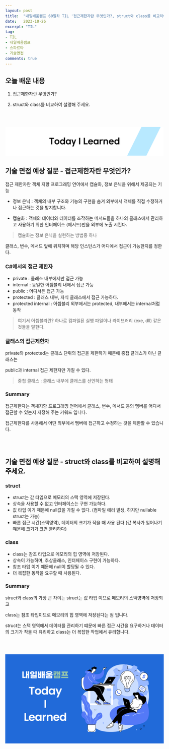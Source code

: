 ```yaml
---
layout: post
title:  "내일배움캠프 60일차 TIL '접근제한자란 무엇인가?, struct와 class를 비교하여 설명해 주세요."
date:   2023-10-26
excerpt: "TIL"
tag:
- TIL
- 내일배움캠프
- 스파르타
- 기술면접
comments: true
---
```


## 오늘 배운 내용

1. 접근제한자란 무엇인가?

2. struct와 class를 비교하여 설명해 주세요.
   

<br/>
<br/>

![nbcbanner](/assets/img/TILbanner.png)

## 기술 면접 예상 질문 - 접근제한자란 무엇인가?

접근 제한자란 객체 지향 프로그래밍 언어에서 캡슐화, 정보 은닉을 위해서 제공되는 기능

- 정보 은닉 : 객체의 내부 구조와 기능의 구현을 숨겨 외부에서 객체를 직접 수정하거나 접근하는 것을 방지합니다.

- 캡슐화 : 객체의 데이터와 데이터를 조작하는 메서드들을 하나의 클래스에서 관리하고 사용하기 위한 인터페이스 (메서드)만을 외부에 노출 시킨다.

> 캡슐화는 정보 은닉을 실현하는 방법중 하나

클래스, 변수, 메서드 앞에 위치하며 해당 인스턴스가 어디에서 접근이 가능한지를 정한다.


### C#에서의 접근 제한자

- private : 클래스 내부에서만 접근 가능
- internal : 동일한 어셈블리 내에서 접근 가능
- public : 어디서든 접근 가능
- protected : 클래스 내부, 자식 클래스에서 접근 가능하다.
- protected internal : 어셈블리 외부에서는 protected, 내부에서는 internal처럼 동작

> 여기서 어셈블리란? 하나로 컴파일된 실행 파일이나 라이브러리 (exe, dll) 같은 것들을 말한다.


### 클래스의 접근제한자

private와 protected는 클래스 단위의 접근을 제한하기 때문에 중첩 클래스가 아닌 클래스는

public과 internal 접근 제한자만 가질 수 있다.

> 중첩 클래스 : 클래스 내부에 클래스를 선언하는 형태


### Summary

접근제한자는 객체지향 프로그래밍 언어에서 클래스, 변수, 메서드 등의 멤버를 어디서 접근할 수 있는지 지정해 주는 키워드 입니다.

접근제한자를 사용해서 어떤 외부에서 멤버에 접근하고 수정하는 것을 제한할 수 있습니다.

<br/>
<br/>

## 기술 면접 예상 질문 - struct와 class를 비교하여 설명해 주세요.

### struct

- struct는 값 타입으로 메모리의 스택 영역에 저장된다.
- 상속을 사용할 수 없고 인터페이스는 구현 가능하다.
- 값 타입 이기 때문에 null값을 가질 수 없다. (컴파일 에러 발생, 하지만 nullable struct는 가능)
- 빠른 접근 시간(스택영역), 데이터의 크기가 작을 때 사용 된다 (값 복사가 일어나기 떄문에 크기가 크면 불리하다)


### class

- class는 참조 타입으로 메모리의 힙 영역에 저장된다.
- 상속이 가능하며, 추상클래스, 인터페이스 구현이 가능하다.
- 참조 타입 이기 떄문에 null이 할당될 수 있다.
- 더 복잡한 동작을 요구할 때 사용된다.


### Summary

struct와 class의 가장 큰 차이는 struct는 값 타입 이므로 메모리의 스택영역에 저장되고

class는 참조 타입이므로 메모리의 힙 영역에 저장된다는 점 입니다.

struct는 스택 영역에서 데이터를 관리하기 떄문에 빠른 접근 시간을 요구하거나 데이터의 크기가 작을 때 유리하고 class는 더 복잡한 작업에서 유리합니다.

<br/>
<br/>

![nbcthumbnail](/assets/img/thumbnail-image.png)